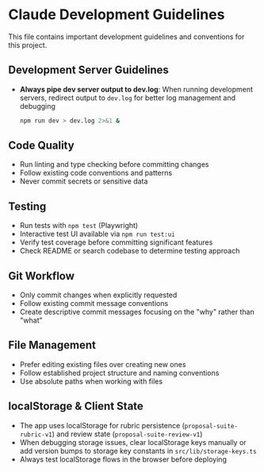 # Claude Development Guidelines

This file contains important development guidelines and conventions for this project.

## Development Server Guidelines

- **Always pipe dev server output to dev.log**: When running development servers, redirect output to `dev.log` for better log management and debugging
  ```bash
  npm run dev > dev.log 2>&1 &
  ```

## Code Quality

- Run linting and type checking before committing changes
- Follow existing code conventions and patterns
- Never commit secrets or sensitive data

## Testing

- Run tests with `npm test` (Playwright)
- Interactive test UI available via `npm run test:ui`
- Verify test coverage before committing significant features
- Check README or search codebase to determine testing approach

## Git Workflow

- Only commit changes when explicitly requested
- Follow existing commit message conventions
- Create descriptive commit messages focusing on the "why" rather than "what"

## File Management

- Prefer editing existing files over creating new ones
- Follow established project structure and naming conventions
- Use absolute paths when working with files

## localStorage & Client State

- The app uses localStorage for rubric persistence (`proposal-suite-rubric-v1`) and review state (`proposal-suite-review-v1`)
- When debugging storage issues, clear localStorage keys manually or add version bumps to storage key constants in `src/lib/storage-keys.ts`
- Always test localStorage flows in the browser before deploying